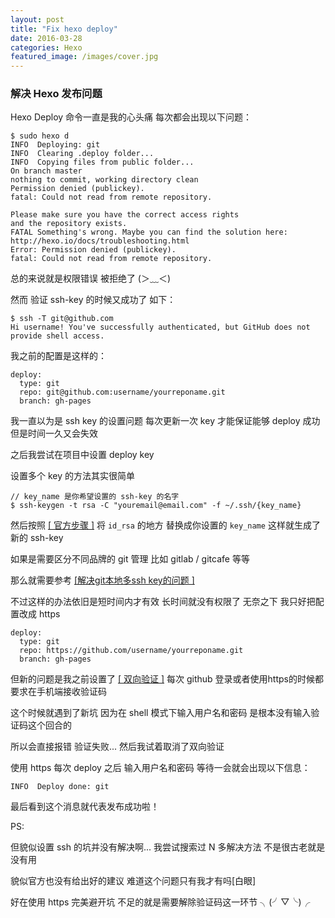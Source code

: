 ```yaml
---
layout: post
title: "Fix hexo deploy"
date: 2016-03-28
categories: Hexo
featured_image: /images/cover.jpg
---
```


### 解决 Hexo 发布问题

Hexo Deploy 命令一直是我的心头痛 每次都会出现以下问题：

    $ sudo hexo d
    INFO  Deploying: git
    INFO  Clearing .deploy folder...
    INFO  Copying files from public folder...
    On branch master
    nothing to commit, working directory clean
    Permission denied (publickey).
    fatal: Could not read from remote repository.

    Please make sure you have the correct access rights
    and the repository exists.
    FATAL Something's wrong. Maybe you can find the solution here: http://hexo.io/docs/troubleshooting.html
    Error: Permission denied (publickey).
    fatal: Could not read from remote repository.

总的来说就是权限错误 被拒绝了 (＞﹏＜)

然而 验证 ssh-key 的时候又成功了 如下：

    $ ssh -T git@github.com
    Hi username! You've successfully authenticated, but GitHub does not provide shell access.

我之前的配置是这样的：

    deploy: 
      type: git 
      repo: git@github.com:username/yourreponame.git
      branch: gh-pages 

我一直以为是 ssh key 的设置问题 每次更新一次 key 才能保证能够 deploy 成功 但是时间一久又会失效

之后我尝试在项目中设置 deploy key

设置多个 key 的方法其实很简单

    // key_name 是你希望设置的 ssh-key 的名字
    $ ssh-keygen -t rsa -C "youremail@email.com" -f ~/.ssh/{key_name}

然后按照 [[ 官方步骤 ]](https://help.github.com/articles/generating-an-ssh-key/) 将 `id_rsa` 的地方 替换成你设置的 `key_name` 这样就生成了新的 ssh-key

如果是需要区分不同品牌的 git 管理 比如 gitlab / gitcafe 等等 

那么就需要参考 [[解决git本地多ssh key的问题 ]](http://www.tuicool.com/articles/rmmeayb)

不过这样的办法依旧是短时间内才有效 长时间就没有权限了 无奈之下 我只好把配置改成 https

    deploy: 
      type: git 
      repo: https://github.com/username/yourreponame.git
      branch: gh-pages 

但新的问题是我之前设置了 [[ 双向验证 ]](https://github.com/settings/security) 每次 github 登录或者使用https的时候都要求在手机端接收验证码

这个时候就遇到了新坑 因为在 shell 模式下输入用户名和密码 是根本没有输入验证码这个回合的

所以会直接报错 验证失败... 然后我试着取消了双向验证 

使用 https 每次 deploy 之后 输入用户名和密码 等待一会就会出现以下信息：

    INFO  Deploy done: git

最后看到这个消息就代表发布成功啦！


PS: 

但貌似设置 ssh 的坑并没有解决啊... 我尝试搜索过 N 多解决方法 不是很古老就是没有用

貌似官方也没有给出好的建议 难道这个问题只有我才有吗[白眼]

好在使用 https 完美避开坑 不足的就是需要解除验证码这一环节 ╮(╯▽╰)╭
